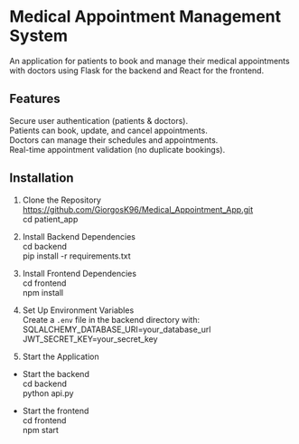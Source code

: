 # Medical Appointment Management System
An application for patients to book and manage their medical appointments with doctors using Flask for the backend and React for the frontend.

## Features
Secure user authentication (patients & doctors).  
Patients can book, update, and cancel appointments.  
Doctors can manage their schedules and appointments.  
Real-time appointment validation (no duplicate bookings).

## Installation 
1) Clone the Repository
https://github.com/GiorgosK96/Medical_Appointment_App.git     
cd patient_app


3) Install Backend Dependencies       
cd backend       
pip install -r requirements.txt

4) Install Frontend Dependencies     
cd frontend    
npm install

5) Set Up Environment Variables      
Create a `.env` file in the backend directory with:    
SQLALCHEMY_DATABASE_URI=your_database_url   
JWT_SECRET_KEY=your_secret_key

6) Start the Application     
- Start the backend    
cd backend     
python api.py

- Start the frontend    
cd frontend    
npm start   
